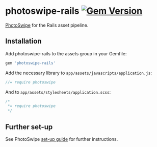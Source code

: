 # photoswipe-rails [![Gem Version](https://badge.fury.io/rb/photoswipe-rails.svg)](https://badge.fury.io/rb/photoswipe-rails)

[PhotoSwipe](http://photoswipe.com/) for the Rails asset pipeline.

## Installation

Add photoswipe-rails to the assets group in your Gemfile:

```ruby
gem 'photoswipe-rails'
```

Add the necessary library to `app/assets/javascripts/application.js`:

```js
//= require photoswipe
```

And to `app/assets/stylesheets/application.scss`:

```css
/*
 *= require photoswipe
 */
```

## Further set-up

See PhotoSwipe [set-up guide][1] for further instructions.

[1]: http://photoswipe.com/documentation/getting-started.html#init-add-pswp-to-dom
